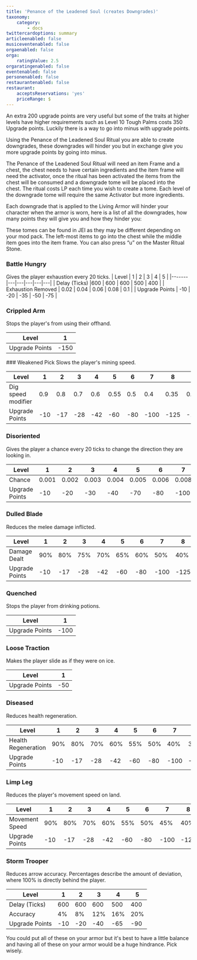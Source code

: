 ```yaml
---
title: 'Penance of the Leadened Soul (creates Downgrades)'
taxonomy:
    category:
        - docs
twittercardoptions: summary
articleenabled: false
musiceventenabled: false
orgaenabled: false
orga:
    ratingValue: 2.5
orgaratingenabled: false
eventenabled: false
personenabled: false
restaurantenabled: false
restaurant:
    acceptsReservations: 'yes'
    priceRange: $
---
```


An extra 200 upgrade points are very useful but some of the traits at higher levels have higher requirements such as Level 10 Tough Palms costs 350 Upgrade points. Luckily there is a way to go into minus with upgrade points.

Using the Penance of the Leadened Soul Ritual you are able to create downgrades, these downgrades will hinder you but in exchange give you more upgrade points by going into minus.

The Penance of the Leadened Soul Ritual will need an item Frame and a chest, the chest needs to have certain ingredients and the item frame will need the activator, once the ritual has been activated the items from the chest will be consumed and a downgrade tome will be placed into the chest. The ritual costs LP each time you wish to create a tome. Each level of the downgrade tome will require the same Activator but more ingredients.

Each downgrade that is applied to the Living Armor will hinder your character when the armor is worn, here is a list of all the downgrades, how many points they will give you and how they hinder you:

These tomes can be found in JEI as they may be different depending on your mod pack. The left-most items to go into the chest while the middle item goes into the item frame. You can also press “u” on the Master Ritual Stone.


### Battle Hungry 
Gives the player exhaustion every 20 ticks.
| Level | 1 | 2 | 3 | 4 | 5 |
|-------|---|---|---|---|---|
| Delay (Ticks) |600 | 600 | 600 | 500 | 400 |
| Exhaustion Removed | 0.02 | 0.04 | 0.06 | 0.08 | 0.1 |
| Upgrade Points | -10 | -20 | -35 | -50 | -75 |

### Crippled Arm 
Stops the player's from using their offhand.

| Level | 1 |
|-------|---|
| Upgrade Points | -150 |

### Weakened Pick 
Slows the player's mining speed.

| Level | 1 | 2 | 3 | 4 | 5 | 6 | 7 | 8 | 9 | 10 |
|-------|---|---|---|---|---|---|---|---|---|----|
| Dig speed modifier | 0.9 | 0.8 | 0.7 | 0.6 | 0.55 | 0.5 | 0.4 | 0.35 | 0.3 | 0.2 |
| Upgrade Points | -10 | -17 | -28 | -42 | -60 | -80 | -100 | -125 | -160 | -200 |

### Disoriented 
Gives the player a chance every 20 ticks to change the direction they are looking in.

| Level | 1 | 2 | 3 | 4 | 5 | 6 | 7 | 8 | 9 | 10 |
|-------|---|---|---|---|---|---|---|---|---|----|
| Chance | 0.001 | 0.002 | 0.003 | 0.004 | 0.005 | 0.006 | 0.008 | 0.010 | 0.012 | 0.014 |
| Upgrade Points | -10 | -20 | -30 | -40 | -70 | -80 | -100 | -140 | -180 | -220 |

### Dulled Blade
Reduces the melee damage inflicted.

| Level | 1 | 2 | 3 | 4 | 5 | 6 | 7 | 8 | 9 | 10 |
|-------|---|---|---|---|---|---|---|---|---|----|
| Damage Dealt | 90% | 80% | 75% | 70% | 65% | 60% | 50% | 40% | 30% | 20% |
| Upgrade Points | -10 | -17 | -28 | -42 | -60 | -80 | -100 | -125 | -160 | -200 |

### Quenched 
Stops the player from drinking potions.

| Level | 1 |
|-------|---|
| Upgrade Points | -100 |

### Loose Traction 
Makes the player slide as if they were on ice.

| Level | 1 |
|-------|---|
| Upgrade Points | -50 |

### Diseased 
Reduces health regeneration.

| Level | 1 | 2 | 3 | 4 | 5 | 6 | 7 | 8 | 9 | 10 |
|-------|---|---|---|---|---|---|---|---|---|----|
| Health Regeneration | 90% | 80% | 70% | 60% | 55% | 50% | 40% | 35% | 30% | 20% |
| Upgrade Points | -10 | -17 | -28 | -42 | -60 | -80 | -100 | -125 | -160 | -200 |

### Limp Leg 
Reduces the player's movement speed on land.

| Level | 1 | 2 | 3 | 4 | 5 | 6 | 7 | 8 | 9 | 10 |
|-------|---|---|---|---|---|---|---|---|---|----|
| Movement Speed | 90% | 80% | 70% | 60% | 55% | 50% | 45% | 40% | 35% | 30% |
| Upgrade Points | -10 | -17 | -28 | -42 | -60 | -80 | -100 | -125 | -160 | -200 |

### Storm Trooper 
Reduces arrow accuracy. Percentages describe the amount of deviation, where 100% is directly behind the player.

| Level | 1 | 2 | 3 | 4 | 5 |
|-------|---|---|---|---|---|
| Delay (Ticks) | 600 | 600 | 600 | 500 | 400 |
| Accuracy | 4% | 8% | 12% | 16% | 20% |
| Upgrade Points | -10 | -20 | -40 | -65 | -90

You could put all of these on your armor but it's best to have a little balance and having all of these on your armor would be a huge hindrance. Pick wisely.

 






